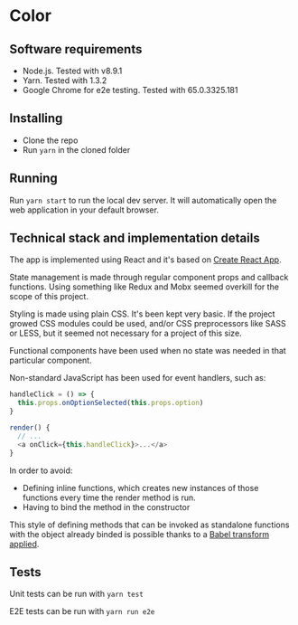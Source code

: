 # Color

## Software requirements

* Node.js. Tested with v8.9.1
* Yarn. Tested with 1.3.2
* Google Chrome for e2e testing. Tested with 65.0.3325.181

## Installing

* Clone the repo
* Run `yarn` in the cloned folder

## Running

Run `yarn start` to run the local dev server. It will automatically open the web application in your default browser.

## Technical stack and implementation details

The app is implemented using React and it's based on [Create React App](https://github.com/facebook/create-react-app).

State management is made through regular component props and callback functions. Using something like Redux and Mobx seemed overkill for the scope of this project.

Styling is made using plain CSS. It's been kept very basic. If the project growed CSS modules could be used, and/or CSS preprocessors like SASS or LESS, but it seemed not necessary for a project of this size.

Functional components have been used when no state was needed in that particular component.

Non-standard JavaScript has been used for event handlers, such as:

```javascript
handleClick = () => {
  this.props.onOptionSelected(this.props.option)
}

render() {
  // ...
  <a onClick={this.handleClick}>...</a>
}
```

In order to avoid:

* Defining inline functions, which creates new instances of those functions every time the render method is run.
* Having to bind the method in the constructor

This style of defining methods that can be invoked as standalone functions with the object already binded is possible thanks to a [Babel transform applied](https://babeljs.io/docs/plugins/transform-class-properties/).

## Tests

Unit tests can be run with `yarn test`

E2E tests can be run with `yarn run e2e`
